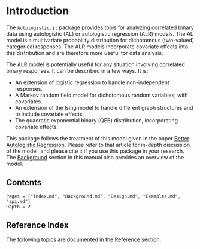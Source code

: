 # Introduction

The `Autologistic.jl` package provides tools for analyzing correlated binary data using
autologistic (AL) or autologistic regression (ALR) models.  The AL model is a multivariate
probability distribution for dichotomous (two-valued) categorical responses. The ALR models incorporate covariate effects into this distribution and are therefore more useful for data
analysis.

The ALR model is potentially useful for any situation involving correlated binary responses.
It can be described in a few ways.  It is:

* An extension of logistic regression to handle non-independent responses.
* A Markov random field model for dichotomous random variables, with covariates.
* An extension of the Ising model to handle different graph structures and
  to include covariate effects.
* The quadratic exponential binary (QEB) distribution, incorporating
  covariate effects.

This package follows the treatment of this model given in the paper
[Better Autologistic Regression](https://doi.org/10.3389/fams.2017.00024).  Please refer
to that article for in-depth discussion of the model, and please cite it if you use this
package in your research.  The [Background](@ref) section in this manual also provides an
overview of the model.

## Contents

```@contents
Pages = ["index.md", "Background.md", "Design.md", "Examples.md", "api.md"]
Depth = 2
```

## Reference Index

The following topics are documented in the [Reference](@ref) section:

```@index
```